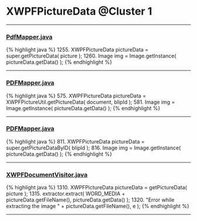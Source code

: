 # XWPFPictureData @Cluster 1

***

### [PdfMapper.java](https://searchcode.com/codesearch/view/96673019/)
{% highlight java %}
1255. XWPFPictureData pictureData = super.getPictureData( picture );
1260.         Image img = Image.getInstance( pictureData.getData() );
{% endhighlight %}

***

### [PDFMapper.java](https://searchcode.com/codesearch/view/12208685/)
{% highlight java %}
575. XWPFPictureData pictureData = XWPFPictureUtil.getPictureData( document, blipId );
581.         Image img = Image.getInstance( pictureData.getData() );
{% endhighlight %}

***

### [PDFMapper.java](https://searchcode.com/codesearch/view/96673303/)
{% highlight java %}
811. XWPFPictureData pictureData = super.getPictureDataByID( blipId );
816.         Image img = Image.getInstance( pictureData.getData() );
{% endhighlight %}

***

### [XWPFDocumentVisitor.java](https://searchcode.com/codesearch/view/96672565/)
{% highlight java %}
1310. XWPFPictureData pictureData = getPictureData( picture );
1315.         extractor.extract( WORD_MEDIA + pictureData.getFileName(), pictureData.getData() );
1320.                     "Error while extracting the image " + pictureData.getFileName(), e );
{% endhighlight %}

***

